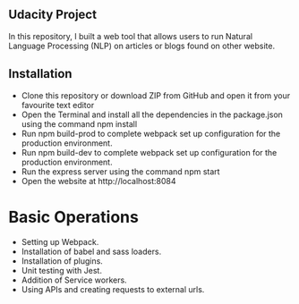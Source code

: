 ## Udacity Project
In this repository, I built a web tool that allows users to run Natural Language Processing (NLP) on articles or blogs found on other website.

## Installation
- Clone this repository or download ZIP from GitHub and open it from your favourite text editor
- Open the Terminal and install all the dependencies in the package.json using the command npm install
- Run npm build-prod to complete webpack set up configuration for the production environment.
- Run npm build-dev to complete webpack set up configuration for the production environment.
- Run the express server using the command npm start
- Open the website at http://localhost:8084

# Basic Operations
- Setting up Webpack.
- Installation of babel and sass loaders.
- Installation of plugins.
- Unit testing with Jest.
- Addition of Service workers.
- Using APIs and creating requests to external urls.

